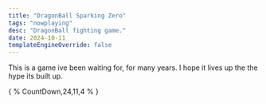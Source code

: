 ```yaml
---
title: "DragonBall Sparking Zero"
tags: "nowplaying"
desc: "DragonBall fighting game."
date: 2024-10-11
templateEngineOverride: false
---
```


<div class="ball-container">
    <div class="ball"></div>
        <p id="db-sz">
This is a game ive been waiting for, for many years. I hope it lives up the the hype its built up. 
        </p>
</div>

<div id= "countdown">
        { % CountDown,24,11,4 % }
</div>
